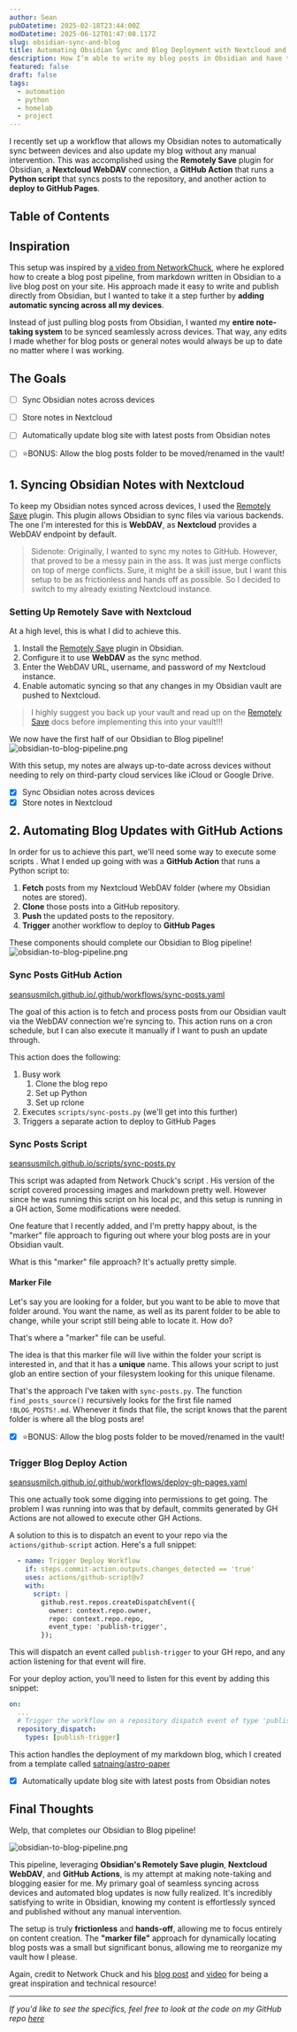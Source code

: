 ```yaml
---
author: Sean
pubDatetime: 2025-02-18T23:44:00Z
modDatetime: 2025-06-12T01:47:08.117Z
slug: obsidian-sync-and-blog
title: Automating Obsidian Sync and Blog Deployment with Nextcloud and GitHub Actions
description: How I’m able to write my blog posts in Obsidian and have them automatically show up here!
featured: false
draft: false
tags:
  - automation
  - python
  - homelab
  - project
---
```

I recently set up a workflow that allows my Obsidian notes to automatically sync between devices and also update my blog without any manual intervention. This was accomplished using the **Remotely Save** plugin for Obsidian, a **Nextcloud WebDAV** connection, a **GitHub Action** that runs a **Python script** that syncs posts to the repository, and another action to **deploy to GitHub Pages**.

## Table of Contents

## Inspiration

This setup was inspired by [a video from NetworkChuck](https://youtu.be/dnE7c0ELEH8?si=YlK2PJ4si6hp_KzO), where he explored how to create a blog post pipeline, from markdown written in Obsidian to a live blog post on your site. His approach made it easy to write and publish directly from Obsidian, but I wanted to take it a step further by **adding automatic syncing across all my devices**.

Instead of just pulling blog posts from Obsidian, I wanted my **entire note-taking system** to be synced seamlessly across devices. That way, any edits I made whether for blog posts or general notes would always be up to date no matter where I was working.

## The Goals

- [ ] Sync Obsidian notes across devices
- [ ] Store notes in Nextcloud
- [ ] Automatically update blog site with latest posts from Obsidian notes
- [ ] ⭐BONUS: Allow the blog posts folder to be moved/renamed in the vault!


## 1. Syncing Obsidian Notes with Nextcloud

To keep my Obsidian notes synced across devices, I used the [Remotely Save](https://github.com/remotely-save/remotely-save) plugin. This plugin allows Obsidian to sync files via various backends. The one I'm interested for this is **WebDAV**, as **Nextcloud** provides a WebDAV endpoint by default.

> Sidenote: Originally, I wanted to sync my notes to GitHub. However, that proved to be a messy pain in the ass. It was just merge conflicts on top of merge conflicts. Sure, it might be a skill issue, but I want this setup to be as frictionless and hands off as possible. So I decided to switch to my already existing Nextcloud instance.

### Setting Up Remotely Save with Nextcloud

At a high level, this is what I did to achieve this.

1. Install the [Remotely Save](https://github.com/remotely-save/remotely-save) plugin in Obsidian.
2. Configure it to use **WebDAV** as the sync method.
3. Enter the WebDAV URL, username, and password of my Nextcloud instance.
4. Enable automatic syncing so that any changes in my Obsidian vault are pushed to Nextcloud.

> I highly suggest you back up your vault and read up on the [Remotely Save](https://github.com/remotely-save/remotely-save) docs before implementing this into your vault!!!

We now have the first half of our Obsidian to Blog pipeline!
![obsidian-to-blog-pipeline.png](@/assets/blog/obsidian-to-blog-pipeline.png)

With this setup, my notes are always up-to-date across devices without needing to rely on third-party cloud services like iCloud or Google Drive.

- [x] Sync Obsidian notes across devices
- [x] Store notes in Nextcloud

## 2. Automating Blog Updates with GitHub Actions

In order for us to achieve this part, we'll need some way to execute some scripts . What I ended up going with was a **GitHub Action** that runs a Python script to:

  1. **Fetch** posts from my Nextcloud WebDAV folder (where my Obsidian notes are stored).
  2. **Clone** those posts into a GitHub repository.
  3. **Push** the updated posts to the repository.
  4. **Trigger** another workflow to deploy to **GitHub Pages**

These components should complete our Obsidian to Blog pipeline!
![obsidian-to-blog-pipeline.png](@/assets/blog/obsidian-to-blog-pipeline.png)

### Sync Posts GitHub Action

[seansusmilch.github.io/.github/workflows/sync-posts.yaml](https://github.com/seansusmilch/seansusmilch.github.io/blob/main/.github/workflows/sync-posts.yaml)

The goal of this action is to fetch and process posts from our Obsidian vault via the WebDAV connection we're syncing to. This action runs on a cron schedule, but I can also execute it manually if I want to push an update through.

This action does the following:
1. Busy work
	1. Clone the blog repo
	2. Set up Python
	3. Set up rclone
2. Executes `scripts/sync-posts.py` (we'll get into this further)
3. Triggers a separate action to deploy to GitHub Pages

### Sync Posts Script

[seansusmilch.github.io/scripts/sync-posts.py](https://github.com/seansusmilch/seansusmilch.github.io/blob/main/scripts/sync-posts.py)

This script was adapted from Network Chuck's script . His version of the script covered processing images and markdown pretty well. However since he was running this script on his local pc, and this setup is running in a GH action, Some modifications were needed.

One feature that I recently added, and I'm pretty happy about, is the "marker" file approach to figuring out where your blog posts are in your Obsidian vault. 

What is this "marker" file approach? It's actually pretty simple.

#### Marker File

Let's say you are looking for a folder, but you want to be able to move that folder around. You want the name, as well as its parent folder to be able to change, while your script still being able to locate it. How do?

That's where a "marker" file can be useful.

The idea is that this marker file will live within the folder your script is interested in, and that it has a **unique** name. This allows your script to just glob an entire section of your filesystem looking for this unique filename. 

That's the approach I've taken with `sync-posts.py`. The function `find_posts_source()` recursively looks for the first file named `!BLOG_POSTS!.md`. Whenever it finds that file, the script knows that the parent folder is where all the blog posts are!

- [x] ⭐BONUS: Allow the blog posts folder to be moved/renamed in the vault!

### Trigger Blog Deploy Action

[seansusmilch.github.io/.github/workflows/deploy-gh-pages.yaml](https://github.com/seansusmilch/seansusmilch.github.io/blob/main/.github/workflows/deploy-gh-pages.yaml)

This one actually took some digging into permissions to get going. The problem I was running into was that by default, commits generated by GH Actions are not allowed to execute other GH Actions.

A solution to this is to dispatch an event to your repo via the `actions/github-script` action. Here's a full snippet:

```yaml
  - name: Trigger Deploy Workflow
	if: steps.commit-action.outputs.changes_detected == 'true'
	uses: actions/github-script@v7
	with:
	  script: |
		github.rest.repos.createDispatchEvent({
		  owner: context.repo.owner,
		  repo: context.repo.repo,
		  event_type: 'publish-trigger',
		});
```

This will dispatch an event called `publish-trigger` to your GH repo, and any action listening for that event will fire. 

For your deploy action, you'll need to listen for this event by adding this snippet:

```yaml
on:
  ...
  # Trigger the workflow on a repository dispatch event of type 'publish-trigger'
  repository_dispatch:
    types: [publish-trigger]
```

This action handles the deployment of my markdown blog, which I created from a template called [satnaing/astro-paper](https://github.com/satnaing/astro-paper)

- [x] Automatically update blog site with latest posts from Obsidian notes

## Final Thoughts

Welp, that completes our Obsidian to Blog pipeline!

![obsidian-to-blog-pipeline.png](@/assets/blog/obsidian-to-blog-pipeline.png)

This pipeline, leveraging **Obsidian's Remotely Save plugin**, **Nextcloud WebDAV**, and **GitHub Actions**, is my attempt at making note-taking and blogging easier for me. My primary goal of seamless syncing across devices and automated blog updates is now fully realized. It's incredibly satisfying to write in Obsidian, knowing my content is effortlessly synced and published without any manual intervention.

The setup is truly **frictionless** and **hands-off**, allowing me to focus entirely on content creation. The **"marker file"** approach for dynamically locating blog posts was a small but significant bonus, allowing me to reorganize my vault how I please.

Again, credit to Network Chuck and his [blog post](https://blog.networkchuck.com/posts/my-insane-blog-pipeline/) and [video](https://www.youtube.com/watch?v=dnE7c0ELEH8) for being a great inspiration and technical resource!

---

_If you'd like to see the specifics, feel free to look at the code on my GitHub repo [here](https://github.com/seansusmilch/seansusmilch.github.io)_
